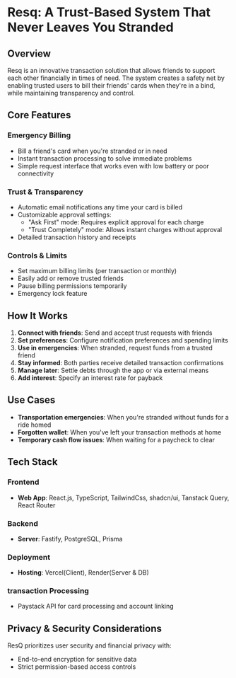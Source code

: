 # Resq: A Trust-Based System That Never Leaves You Stranded

## Overview

Resq is an innovative transaction solution that allows friends to support each other financially in times of need. The system creates a safety net by enabling trusted users to bill their friends' cards when they're in a bind, while maintaining transparency and control.

## Core Features

### Emergency Billing

- Bill a friend's card when you're stranded or in need
- Instant transaction processing to solve immediate problems
- Simple request interface that works even with low battery or poor connectivity

### Trust & Transparency

- Automatic email notifications any time your card is billed
- Customizable approval settings:
  - "Ask First" mode: Requires explicit approval for each charge
  - "Trust Completely" mode: Allows instant charges without approval
- Detailed transaction history and receipts

### Controls & Limits

- Set maximum billing limits (per transaction or monthly)
- Easily add or remove trusted friends
- Pause billing permissions temporarily
- Emergency lock feature

## How It Works

1. **Connect with friends**: Send and accept trust requests with friends
2. **Set preferences**: Configure notification preferences and spending limits
3. **Use in emergencies**: When stranded, request funds from a trusted friend
4. **Stay informed**: Both parties receive detailed transaction confirmations
5. **Manage later**: Settle debts through the app or via external means
6. **Add interest**: Specify an interest rate for payback

## Use Cases

- **Transportation emergencies**: When you're stranded without funds for a ride homed
- **Forgotten wallet**: When you've left your transaction methods at home
- **Temporary cash flow issues**: When waiting for a paycheck to clear

## Tech Stack

### Frontend

- **Web App**: React.js, TypeScript, TailwindCss, shadcn/ui, Tanstack Query, React Router

### Backend

- **Server**: Fastify, PostgreSQL, Prisma

### Deployment

- **Hosting**: Vercel(Client), Render(Server & DB)

### transaction Processing

- Paystack API for card processing and account linking

## Privacy & Security Considerations

ResQ prioritizes user security and financial privacy with:

- End-to-end encryption for sensitive data
- Strict permission-based access controls
